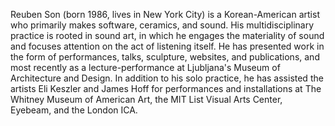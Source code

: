 Reuben Son (born 1986, lives in New York City) is a Korean-American artist who primarily makes software, ceramics, and sound. His multidisciplinary practice is rooted in sound art, in which he engages the materiality of sound and focuses attention on the act of listening itself. He has presented work in the form of performances, talks, sculpture, websites, and publications, and most recently as a lecture-performance at Ljubljana's Museum of Architecture and Design. In addition to his solo practice, he has assisted the artists Eli Keszler and James Hoff for performances and installations at The Whitney Museum of American Art, the MIT List Visual Arts Center, Eyebeam, and the London ICA.


<!-- He is a longtime collaborator with Eli Keszler, whom he has worked with on installations, performances, and recordings since 2011. -->
